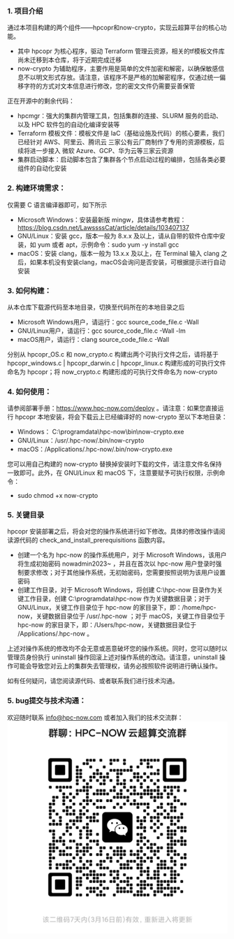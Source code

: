 ### 1. 项目介绍
通过本项目构建的两个组件——hpcopr和now-crypto，实现云超算平台的核心功能。
- 其中 hpcopr 为核心程序，驱动 Terraform 管理云资源，相关的tf模板文件库尚未迁移到本仓库，将于近期完成迁移
- now-crypto 为辅助程序，主要作用是简单的文件加密和解密，以确保敏感信息不以明文形式存放。请注意，该程序不是严格的加解密程序，仅通过统一偏移字符的方式对文本信息进行修改，您的密文文件仍需要妥善保管

正在开源中的剩余代码：
- hpcmgr：强大的集群内管理工具，包括集群的连接、SLURM 服务的启动、以及 HPC 软件包的自动化编译安装等
- Terraform 模板文件：模板文件是 IaC（基础设施及代码）的核心要素，我们已经针对 AWS、阿里云、腾讯云 三家公有云厂商制作了专用的资源模板，后续将进一步接入 微软 Azure、GCP、华为云等三家云资源
- 集群启动脚本：启动脚本包含了集群各个节点启动过程的编排，包括各类必要组件的自动化安装

### 2. 构建环境需求：
仅需要 C 语言编译器即可，如下所示

- Microsoft Windows：安装最新版 mingw，具体请参考教程：https://blog.csdn.net/LawssssCat/article/details/103407137
- GNU/Linux：安装 gcc，版本一般为 8.x.x 及以上，请从自带的软件仓库中安装，如 yum 或者 apt，示例命令：sudo yum -y install gcc
- macOS：安装 clang，版本一般为 13.x.x 及以上，在 Terminal 输入 clang 之后，如果本机没有安装clang，macOS会询问是否安装，可根据提示进行自动安装

### 3. 如何构建：
从本仓库下载源代码至本地目录，切换至代码所在的本地目录之后
- Microsoft Windows用户，请运行：gcc source_code_file.c -Wall
- GNU/Linux用户，请运行：gcc source_code_file.c -Wall -lm
- macOS用户，请运行：clang source_code_file.c -Wall

分别从 hpcopr_OS.c 和 now_crypto.c 构建出两个可执行文件之后，请将基于 hpcopr_windows.c | hpcopr_darwin.c | hpcopr_linux.c 构建形成的可执行文件命名为 hpcopr；将 now_crypto.c 构建形成的可执行文件命名为 now-crypto

### 4. 如何使用：
请参阅部署手册：https://www.hpc-now.com/deploy 。请注意：如果您直接运行 hpcopr 本地安装，将会下载云上已经编译好的 now-crypto 至以下本地目录：

- Windows： C:\programdata\hpc-now\bin\now-crypto.exe
- GNU/Linux：/usr/.hpc-now/.bin/now-crypto
- macOS：/Applications/.hpc-now/.bin/now-crypto.exe

您可以用自己构建的 now-crypto 替换掉安装时下载的文件，请注意文件名保持一致即可。此外，在 GNU/Linux 和 macOS 下，注意要赋予可执行权限，示例命令： 
- sudo chmod +x now-crypto
### 5. 关键目录
hpcopr 安装部署之后，将会对您的操作系统进行如下修改。具体的修改操作请阅读源代码的 check_and_install_prerequisitions 函数内容。

- 创建一个名为 hpc-now 的操作系统用户，对于 Microsoft Windows，该用户将生成初始密码 nowadmin2023~ ，并且在首次以 hpc-now 用户登录时强制要求修改；对于其他操作系统，无初始密码，您需要按照说明为该用户设置密码
- 创建工作目录，对于 Microsoft Windows，将创建 C:\hpc-now 目录作为关键工作目录，创建 C:\programdata\hpc-now 作为关键数据目录；对于 GNU/Linux，关键工作目录位于 hpc-now 的家目录下，即：/home/hpc-now，关键数据目录位于 /usr/.hpc-now ；对于 macOS，关键工作目录位于 hpc-now 的家目录下，即：/Users/hpc-now，关键数据目录位于 /Applications/.hpc-now 。

上述对操作系统的修改均不会无意或恶意破坏您的操作系统。同时，您可以随时以管理员身份执行 uninstall 操作回滚上述对操作系统的改动。请注意，uninstall 操作可能会导致您对云上的集群失去管理权，请务必按照软件说明进行确认操作。

如有任何疑问，请您阅读源代码、或者联系我们进行技术沟通。

### 5. bug提交与技术沟通：
欢迎随时联系 info@hpc-now.com
或者加入我们的技术交流群：
![输入图片说明](Group_QR_Code.jpg)
